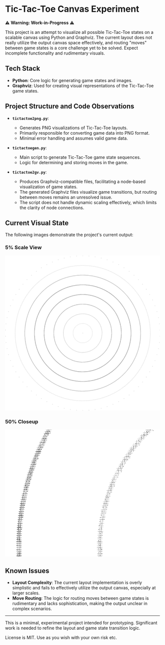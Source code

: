 # Tic-Tac-Toe Canvas Experiment

⚠️ **Warning: Work-in-Progress** ⚠️

This project is an attempt to visualize all possible Tic-Tac-Toe states on a scalable canvas using Python and Graphviz. The current layout does not really utilize the output canvas space effectively, and routing "moves" between game states is a core challenge yet to be solved. Expect incomplete functionality and rudimentary visuals.

## Tech Stack

- **Python**: Core logic for generating game states and images.
- **Graphviz**: Used for creating visual representations of the Tic-Tac-Toe game states.

## Project Structure and Code Observations

- **`tictactoe2png.py`**: 
  - Generates PNG visualizations of Tic-Tac-Toe layouts.
  - Primarily responsible for converting game data into PNG format.
  - Minimal error handling and assumes valid game data.
  
- **`tictactoegen.py`**: 
  - Main script to generate Tic-Tac-Toe game state sequences.
  - Logic for determining and storing moves in the game.
  
- **`tictactoe2gv.py`**: 
  - Produces Graphviz-compatible files, facilitating a node-based visualization of game states.
  - The generated Graphviz files visualize game transitions, but routing between moves remains an unresolved issue.
  - The script does not handle dynamic scaling effectively, which limits the clarity of node connections.

## Current Visual State

The following images demonstrate the project's current output:

### 5% Scale View
![5% Scale](doc/tic_tac_toe_5p_scale.png)

### 50% Closeup
![50% Closeup](doc/tic_tac_toe_50p_closeup.png)

## Known Issues

- **Layout Complexity**: The current layout implementation is overly simplistic and fails to effectively utilize the output canvas, especially at larger scales.
- **Move Routing**: The logic for routing moves between game states is rudimentary and lacks sophistication, making the output unclear in complex scenarios.
  
---

This is a minimal, experimental project intended for prototyping. Significant work is needed to refine the layout and game state transition logic.

License is MIT. Use as you wish with your own risk etc.